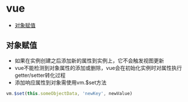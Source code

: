 # vue
- [对象赋值](#对象赋值)

## 对象赋值
- 如果在实例创建之后添加新的属性到实例上，它不会触发视图更新
- vue不能检测到对象属性的添加或删除，vue会在初始化实例时对属性执行getter/setter转化过程
- 添加响应属性到对象需使用vm.$set方法
```js
vm.$set(this.someObjectData, 'newKey', newValue)
```
